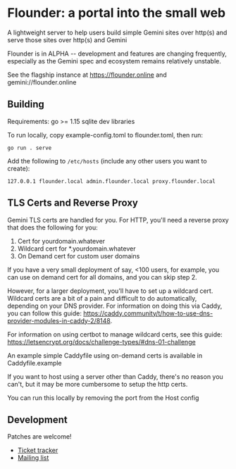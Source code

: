 # Flounder: a portal into the small web 

A lightweight server to help users build simple Gemini sites over http(s) and serve those sites over http(s) and Gemini

Flounder is in ALPHA -- development and features are changing frequently, especially as the Gemini spec and ecosystem remains relatively unstable.

See the flagship instance at https://flounder.online and gemini://flounder.online

## Building
Requirements:
go >= 1.15
sqlite dev libraries

To run locally, copy example-config.toml to flounder.toml, then run:

`go run . serve`

Add the following to `/etc/hosts` (include any other users you want to create):

```
127.0.0.1 flounder.local admin.flounder.local proxy.flounder.local
```

## TLS Certs and Reverse Proxy

Gemini TLS certs are handled for you. For HTTP, you'll need a reverse proxy that does the following for you:

1. Cert for yourdomain.whatever
1. Wildcard cert for \*.yourdomain.whatever
2. On Demand cert for custom user domains

If you have a very small deployment of say, <100 users, for example, you can use on demand cert for all domains, and you can skip step 2.

However, for a larger deployment, you'll have to set up a wildcard cert. Wildcard certs are a bit of a pain and difficult to do automatically, depending on your DNS provider. For information on doing this via Caddy, you can follow this guide: https://caddy.community/t/how-to-use-dns-provider-modules-in-caddy-2/8148. 

For information on using certbot to manage wildcard certs, see this guide: https://letsencrypt.org/docs/challenge-types/#dns-01-challenge

An example simple Caddyfile using on-demand certs is available in Caddyfile.example

If you want to host using a server other than Caddy, there's no reason you can't, but it may be more cumbersome to setup the http certs.

You can run this locally by removing the port from the Host config

## Development

Patches are welcome!

* [Ticket tracker](https://todo.sr.ht/~alexwennerberg/flounder)
* [Mailing list](https://lists.sr.ht/~alexwennerberg/flounder-discuss)
